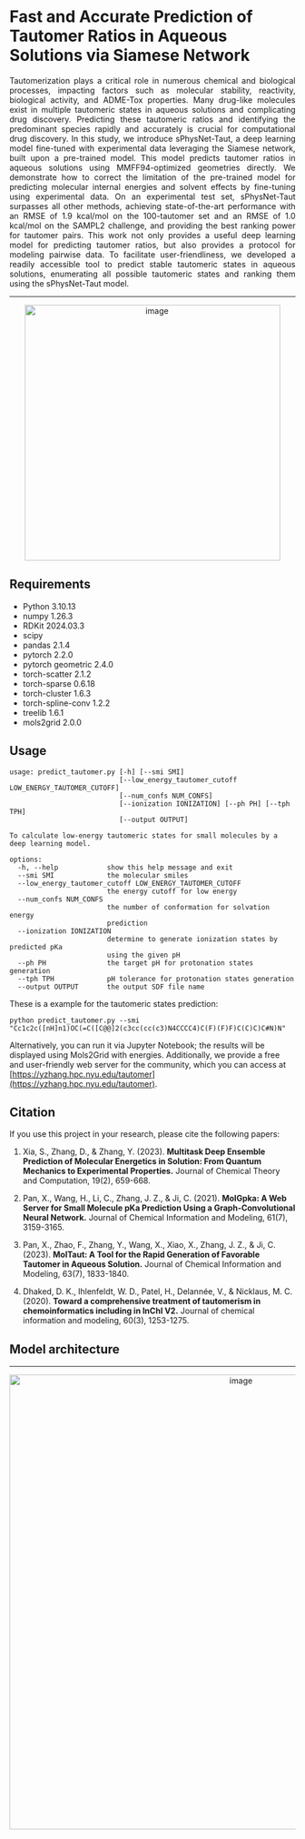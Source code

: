 # Fast and Accurate Prediction of Tautomer Ratios in Aqueous Solutions via Siamese Network

<p align="justify">
Tautomerization plays a critical role in numerous chemical and biological processes, impacting factors such as molecular stability, reactivity, biological activity, and ADME-Tox properties. Many drug-like molecules exist in multiple tautomeric states in aqueous solutions and complicating drug discovery. Predicting these tautomeric ratios and identifying the predominant species rapidly and accurately is crucial for computational drug discovery. In this study, we introduce sPhysNet-Taut, a deep learning model fine-tuned with experimental data leveraging the Siamese network, built upon a pre-trained model. This model predicts tautomer ratios in aqueous solutions using MMFF94-optimized geometries directly. We demonstrate how to correct the limitation of the pre-trained model for predicting molecular internal energies and solvent effects by fine-tuning using experimental data. On an experimental test set, sPhysNet-Taut surpasses all other methods, achieving state-of-the-art performance with an RMSE of 1.9 kcal/mol on the 100-tautomer set and an RMSE of 1.0 kcal/mol on the SAMPL2 challenge, and providing the best ranking power for tautomer pairs. This work not only provides a useful deep learning model for predicting tautomer ratios, but also provides a protocol for modeling pairwise data. To facilitate user-friendliness, we developed a readily accessible tool to predict stable tautomeric states in aqueous solutions, enumerating all possible tautomeric states and ranking them using the sPhysNet-Taut model.
</p>

---
<div align="center">
    <img src="https://github.com/xiaolinpan/sPhysNet-Taut/blob/main/images/TOC.png" alt="image" width="450"/>
</div>

## Requirements

* Python 3.10.13
* numpy 1.26.3
* RDKit 2024.03.3
* scipy 
* pandas 2.1.4
* pytorch 2.2.0
* pytorch geometric 2.4.0
* torch-scatter 2.1.2
* torch-sparse 0.6.18
* torch-cluster 1.6.3
* torch-spline-conv 1.2.2
* treelib 1.6.1
* mols2grid 2.0.0

## Usage

```
usage: predict_tautomer.py [-h] [--smi SMI]
                           [--low_energy_tautomer_cutoff LOW_ENERGY_TAUTOMER_CUTOFF]
                           [--num_confs NUM_CONFS]
                           [--ionization IONIZATION] [--ph PH] [--tph TPH]
                           [--output OUTPUT]

To calculate low-energy tautomeric states for small molecules by a deep learning model.

options:
  -h, --help            show this help message and exit
  --smi SMI             the molecular smiles
  --low_energy_tautomer_cutoff LOW_ENERGY_TAUTOMER_CUTOFF
                        the energy cutoff for low energy
  --num_confs NUM_CONFS
                        the number of conformation for solvation energy
                        prediction
  --ionization IONIZATION
                        determine to generate ionization states by predicted pKa
                        using the given pH
  --ph PH               the target pH for protonation states generation
  --tph TPH             pH tolerance for protonation states generation
  --output OUTPUT       the output SDF file name

```
These is a example for the tautomeric states prediction:
```
python predict_tautomer.py --smi "Cc1c2c([nH]n1)OC(=C([C@@]2(c3cc(cc(c3)N4CCCC4)C(F)(F)F)C(C)C)C#N)N"
```

Alternatively, you can run it via Jupyter Notebook; the results will be displayed using Mols2Grid with energies. Additionally, we provide a free and user-friendly web server for the community, which you can access at [https://yzhang.hpc.nyu.edu/tautomer](https://yzhang.hpc.nyu.edu/tautomer).

## Citation
If you use this project in your research, please cite the following papers:

1. Xia, S., Zhang, D., & Zhang, Y. (2023). **Multitask Deep Ensemble Prediction of Molecular Energetics in Solution: From Quantum Mechanics to Experimental Properties.** Journal of Chemical Theory and Computation, 19(2), 659-668.

2. Pan, X., Wang, H., Li, C., Zhang, J. Z., & Ji, C. (2021). **MolGpka: A Web Server for Small Molecule pKa Prediction Using a Graph-Convolutional Neural Network.** Journal of Chemical Information and Modeling, 61(7), 3159-3165.
 
3. Pan, X., Zhao, F., Zhang, Y., Wang, X., Xiao, X., Zhang, J. Z., & Ji, C. (2023). **MolTaut: A Tool for the Rapid Generation of Favorable Tautomer in Aqueous Solution.** Journal of Chemical Information and Modeling, 63(7), 1833-1840.

4. Dhaked, D. K., Ihlenfeldt, W. D., Patel, H., Delannée, V., & Nicklaus, M. C. (2020). **Toward a comprehensive treatment of tautomerism in chemoinformatics including in InChI V2.** Journal of chemical information and modeling, 60(3), 1253-1275.

## Model architecture

---
<div align="center">
    <img src="https://github.com/xiaolinpan/sPhysNet-Taut/blob/main/images/p6.png" alt="image" width="800"/>
</div>
